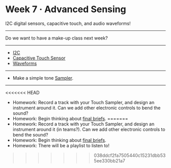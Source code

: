 # Week 7 · Advanced Sensing

I2C digital sensors, capacitive touch, and audio waveforms!

-----

Do we want to have a make-up class next week?

---

- [I2C](https://learn.sparkfun.com/tutorials/i2c)
- [Capacitive Touch Sensor](https://learn.adafruit.com/adafruit-mpr121-12-key-capacitive-touch-sensor-breakout-tutorial)
- [Waveforms](https://pudding.cool/2018/02/waveforms/)

-----

- Make a simple tone [Sampler](exercise.md).

-----

<<<<<<< HEAD
- Homework: Record a track with your Touch Sampler, and design an instrument around it. Can we add other electronic controls to bend the sound?
- Homework: Begin thinking about [final briefs](briefs.md).
=======
- Homework: Record a track with your Touch Sampler, and design an instrument around it (in teams?). Can we add other electronic controls to bend the sound?
- Homework: Begin thinking about [final briefs](../briefs.md).
- Homework: There will be a playlist to listen to! 
>>>>>>> 038ddcf2fa7505440c15231dbb535ee330bb21a7
